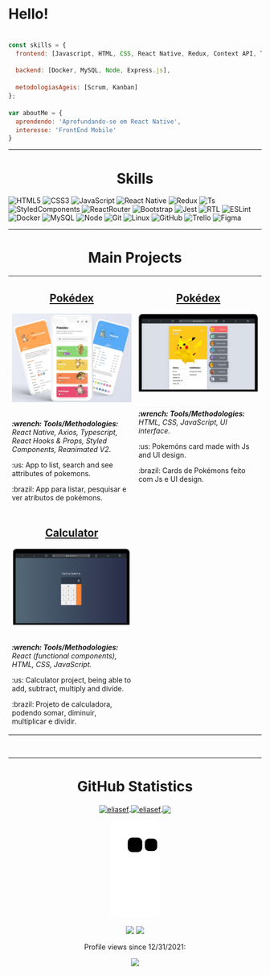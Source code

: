 # Hello!

```js

const skills = {
  frontend: [Javascript, HTML, CSS, React Native, Redux, Context API, Typescript, Git, Browser Router, RTL, Jest, Bootstrap],

  backend: [Docker, MySQL, Node, Express.js],

  metodologiasAgeis: [Scrum, Kanban]
};

var aboutMe = {
  aprendendo: 'Aprofundando-se em React Native',
  interesse: 'FrontEnd Mobile'
}


```

---

<h1 align="center">Skills</h1>

![HTML5](https://img.shields.io/badge/HTML5-E34F26?style=for-the-badge&logo=html5&logoColor=white)
![CSS3](https://img.shields.io/badge/CSS3-1572B6?style=for-the-badge&logo=css3&logoColor=white)
![JavaScript](https://img.shields.io/badge/JavaScript-F7DF1E?style=for-the-badge&logo=javascript&logoColor=black)
![React Native](https://img.shields.io/badge/React_Native-20232A?style=for-the-badge&logo=react&logoColor=61DAFB)
![Redux](https://img.shields.io/badge/redux-%23593d88.svg?style=for-the-badge&logo=redux&logoColor=white)
![Ts](https://img.shields.io/badge/TypeScript-007ACC?style=for-the-badge&logo=typescript&logoColor=white)
![StyledComponents](https://img.shields.io/badge/styled--components-DB7093?style=for-the-badge&logo=styled-components&logoColor=white)
![ReactRouter](https://img.shields.io/badge/React_Router-CA4245?style=for-the-badge&logo=react-router&logoColor=white)
![Bootstrap](https://img.shields.io/badge/Bootstrap-563D7C?style=for-the-badge&logo=bootstrap&logoColor=white)
![Jest](https://img.shields.io/badge/Jest-323330?style=for-the-badge&logo=Jest&logoColor=white)
![RTL](https://img.shields.io/badge/testing%20library-323330?style=for-the-badge&logo=testing-library&logoColor=red)
![ESLint](https://img.shields.io/badge/ESLint-4B3263?style=for-the-badge&logo=eslint&logoColor=white)
![Docker](https://img.shields.io/badge/docker-%230db7ed.svg?style=for-the-badge&logo=docker&logoColor=white)
![MySQL](https://img.shields.io/badge/MySQL-005C84?style=for-the-badge&logo=mysql&logoColor=white)
![Node](https://img.shields.io/badge/Node.js-339933?style=for-the-badge&logo=nodedotjs&logoColor=white)
![Git](https://img.shields.io/badge/Git-E34F26?style=for-the-badge&logo=git&logoColor=white)
![Linux](https://img.shields.io/badge/Linux-FCC624?style=for-the-badge&logo=linux&logoColor=black)
![GitHub](https://img.shields.io/badge/github-%23121011.svg?style=for-the-badge&logo=github&logoColor=white)
![Trello](https://img.shields.io/badge/Trello-%23026AA7.svg?style=for-the-badge&logo=Trello&logoColor=white)
![Figma](https://img.shields.io/badge/figma-%23F24E1E.svg?style=for-the-badge&logo=figma&logoColor=white)
  
---

<h1 align="center">Main Projects</h1>
  
<div align="center">
<table>
  <tr>
   <td valign="top" width="50%">
      <h2 align="center"><a href="https://github.com/eliasef/api-pokedex">Pokédex</a></h2>
      <a href="https://github.com/eliasef/api-pokedex"><img width="100%" src="./images/projeto-de-pokedex.jpg" alt="Project-preview" /></a>
      <br>
      <br>
      <p><em><strong>:wrench: Tools/Methodologies:</strong> React Native, Axios, Typescript, React Hooks & Props, Styled Components, Reanimated V2.</em></p>
      <p>:us: App to list, search and see attributes of pokemons.</p>
      <p>:brazil: App para listar, pesquisar e ver atributos de pokémons.</p>
    </td>
    <td valign="top" width="50%">
     <h2 align="center"><a href="https://eliasef.github.io/pokedex/">Pokédex</a></h2>
      <a href="https://eliasef.github.io/pokedex/"><img width="100%" src="./images/pokedex.png" alt="Project-preview" /></a>
      <br>
      <br>
      <p><em><strong>:wrench: Tools/Methodologies:</strong> HTML, CSS, JavaScript, UI interface.</em></p>
      <p>:us: Pokemóns card made with Js and UI design.</p>
      <p>:brazil: Cards de Pokémons feito com Js e UI design.</p>
    </td>
    </tr>
    <tr>
    <td valign="top" width="50%">
      <h2 align="center"><a href="https://eliasef.github.io/calculator/">Calculator</a></h2>
      <a href="https://eliasef.github.io/calculator/"><img width="100%" src="./images/calculator2.png" alt="Project-preview" /></a>
      <br>
      <br>
      <p><em><strong>:wrench: Tools/Methodologies:</strong> React (functional components), HTML, CSS, JavaScript.</em></p>
      <p>:us: Calculator project, being able to add, subtract, multiply and divide.
      <p>:brazil: Projeto de calculadora, podendo somar, diminuir, multiplicar e dividir.</p>
    </td>
    </tr>
</table>
<br>
  </div>

---

<h1 align="center">GitHub Statistics</h1>

<div align="center"> 
     <a href="https://github.com/eliasef">
  <img align="center" width="400px" src="https://github-readme-stats.vercel.app/api?username=eliasef&show_icons=true&theme=react" alt="eliasef" />
</a>
<a href="https://github.com/eliasef">
  <img align="center" width="336px" src="https://github-readme-stats.vercel.app/api/top-langs/?username=eliasef&layout=compact&theme=react" alt="eliasef" />
</a>
  <a href="https://git.io/streak-stats">
    <img align="center" width="500px" src="http://github-readme-streak-stats.herokuapp.com?user=eliasef&theme=dark&date_format=M%20j%5B%2C%20Y%5D" />
  </a>
    

![Snake animation](https://github.com/rafaballerini/rafaballerini/blob/output/github-contribution-grid-snake.svg)
  </div>
  

<div align="center">
   <a href="https://www.linkedin.com/in/eliasef/" target="_blank"><img src="https://img.shields.io/badge/LinkedIn-0077B5?style=for-the-badge&logo=linkedin&logoColor=white" target="_blank"></a>
<a href = "mailto:eliasef0305@gmail.com"><img src="https://img.shields.io/badge/-Gmail-%23333?style=for-the-badge&logo=gmail&logoColor=white" target="_blank"></a>
 
<p>Profile views since 12/31/2021:</p>
    <p><img alingn="center" src="https://profile-counter.glitch.me/eliasef/count.svg"></p>
  </div>
  
   
    
 
